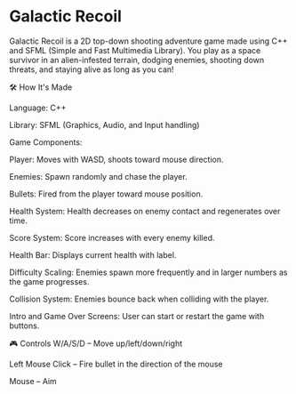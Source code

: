 # Galactic Recoil

Galactic Recoil is a 2D top-down shooting adventure game made using C++ and SFML (Simple and Fast Multimedia Library). You play as a space survivor in an alien-infested terrain, dodging enemies, shooting down threats, and staying alive as long as you can!

🛠 How It's Made

Language: C++

Library: SFML (Graphics, Audio, and Input handling)

Game Components:

Player: Moves with WASD, shoots toward mouse direction.

Enemies: Spawn randomly and chase the player.

Bullets: Fired from the player toward mouse position.

Health System: Health decreases on enemy contact and regenerates over time.

Score System: Score increases with every enemy killed.

Health Bar: Displays current health with label.

Difficulty Scaling: Enemies spawn more frequently and in larger numbers as the game progresses.

Collision System: Enemies bounce back when colliding with the player.

Intro and Game Over Screens: User can start or restart the game with buttons.

🎮 Controls
W/A/S/D – Move up/left/down/right

Left Mouse Click – Fire bullet in the direction of the mouse

Mouse – Aim
